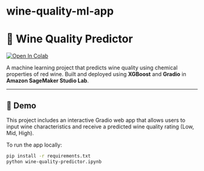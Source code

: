 # wine-quality-ml-app
# 🍷 Wine Quality Predictor

[![Open In Colab](https://colab.research.google.com/assets/colab-badge.svg)](https://colab.research.google.com/github/YOUR-USERNAME/YOUR-REPO-NAME/blob/main/wine-quality-predictor.ipynb)

A machine learning project that predicts wine quality using chemical properties of red wine. Built and deployed using **XGBoost** and **Gradio** in **Amazon SageMaker Studio Lab**.

---

## 🚀 Demo

This project includes an interactive Gradio web app that allows users to input wine characteristics and receive a predicted wine quality rating (Low, Mid, High).

To run the app locally:
```bash
pip install -r requirements.txt
python wine-quality-predictor.ipynb
